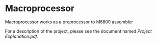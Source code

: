 # Macroprocessor
Macroprocessor works as a preprocessor to M6800 assembler


For a description of the project, please see the document named *Project Explanation.pdf*.
